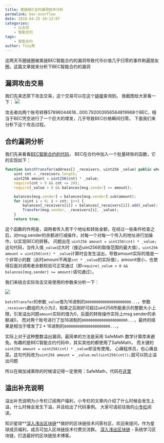 ```yaml
---
title: 美链BEC合约漏洞技术分析
permalink: bec-overflow
date: 2018-04-25 10:13:07
categories: 
    - 以太坊
    - 智能合约
tags:
    - 智能合约
author: Tiny熊
---
```


这两天币圈链圈被美链BEC智能合约的漏洞导致代币价值几乎归零的事件刷遍朋友圈。这篇文章就来分析下BEC智能合约的漏洞

<!-- more -->
## 漏洞攻击交易

我们先来还原下攻击交易，这个交易可以在这个[链接](https://etherscan.io/tx/0xad89ff16fd1ebe3a0a7cf4ed282302c06626c1af33221ebe0d3a470aba4a660f)查询到。
我截图给大家看一下：
![](https://img.learnblockchain.cn/2018/BEC_transfer.jpg!wl)

攻击者向两个账号转移57896044618...000.792003956564819968个BEC，相当于BEC凭空进行了一个巨大的增发，几乎导致BEC价格瞬间归零。
下面我们来分析下这个攻击过程。

## 合约漏洞分析

我们先来看看[BEC智能合约的代码](https://etherscan.io/address/0xc5d105e63711398af9bbff092d4b6769c82f793d#code)，
BEC在合约中加入一个批量转账的函数，它的实现如下：

```js
function batchTransfer(address[] _receivers, uint256 _value) public whenNotPaused returns (bool) {
    uint cnt = _receivers.length;
    uint256 amount = uint256(cnt) * _value;
    require(cnt > 0 && cnt <= 20);
    require(_value > 0 && balances[msg.sender] >= amount);

    balances[msg.sender] = balances[msg.sender].sub(amount);
    for (uint i = 0; i < cnt; i++) {
        balances[_receivers[i]] = balances[_receivers[i]].add(_value);
        Transfer(msg.sender, _receivers[i], _value);
    }
    return true;
```

这个函数的作用是，调用者传入若干个地址和转账金额，在经过一些条件检查之后，对msg.sender的余额进行减操作，对每一个对每一个传入的地址进行加操作，以实现BEC的转移。
问题出在 `uint256 amount = uint256(cnt) * _value;` 这句代码，当传入值`_value`过大时（接近uint256的取值范围的最大值），`uint256 amount = uint256(cnt) * _value`计算时会发生溢出，导致amount实际的值是一个非常小的数（此时amount不再是`cnt * _value`的实际值），amount很小，也使得后面对调用者余额校验可正常通过（即`require(_value > 0 && balances[msg.sender] >= amount)`语句通过）。

我们来结合实际攻击交易使用的参数来分析一下：

![](https://img.learnblockchain.cn/2018/BEC_transfer_params.jpg!wl)

`batchTransfer`的参数`_value`值为16进制的`800000000000000000000...`，参数`_receivers`数组的大小为2，相乘之后刚好可超过uint256所能表示的整数大小上限，引发溢出问题`amount`实际的值为0，后面的转账操作实际上msg.sender的余额减0， 而对两个账号进行了加16进制的`800000000000000000000...`，最终的结果是相当于增发了2 * 16进制的`800000000000000000000...`。

实际上对于这种整数溢出漏洞，最简单的方法是采用 SafeMath 数学计算库来避免。有趣的是BEC智能合约代码中，其实其他的都使用了SafeMath， 而关键的`uint256 amount = uint256(cnt) * _value`却没有使用。
心痛程序员，也心痛韭菜。这句代码改为`uint256 amount = _value.mul(uint256(cnt));`就可以防止溢出问题

所以在做加减乘除的时候请记得一定使用：SafeMath，代码在[这里](https://github.com/OpenZeppelin/zeppelin-solidity/blob/master/contracts/math/SafeMath.sol)

##  溢出补充说明

溢出补充说明为小专栏订阅用户福利，小专栏的文章内介绍了什么时候会发生上溢，什么时候会发生下溢，并且给出了代码事例。
大家可请前往我的[小专栏](https://xiaozhuanlan.com/blockchaincore)阅读。


知识星球**[深入浅出区块链](https://learnblockchain.cn/images/zsxq.png)**做好的区块链技术问答社区，欢迎来提问，作为星球成员福利，成员可加入区块链技术付费交流群。
[深入浅出区块链](https://learnblockchain.cn/) - 系统学习区块链，打造最好的区块链技术博客。

<!--
Solidity最大可以处理256位数字, 最大值为 `2**256 - 1`, 对(`2**256 - 1`) 加1的结果会溢出归0。`2**255` 乘2也同样会溢出归0。
对无符号类型最小值是零，对零做减1会得到 (`2**256 - 1`)。

我们用一段代码验证一下：

```js
pragma solidity 0.4.20;
contract TestFlow {
    uint256 public zero = 0;
    uint256 public max = 2**256 - 1;
    uint256 public mm = 2**255;

    function subUnderFlow() public constant returns (uint) {
        uint256 a =  zero - 1;
        return a;
    }

    function addOverFlow() public constant returns (uint) {
        uint256 a =  max + 1;
        return a;
    }

    function mulOverFlow() public constant returns (uint) {
        uint256 a =  mm * 2;
        return a;
    }
}

```
合约部署和运行，之前已经经过很多次，我直接贴运行结果：
![](https://img.learnblockchain.cn/2018/BEC_transfer_flow.jpg!wl)

-->

